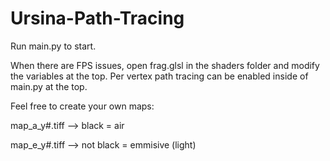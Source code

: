 # Ursina-Path-Tracing

Run main.py to start.

When there are FPS issues, open frag.glsl in the shaders folder and modify the variables at the top. Per vertex path tracing can be enabled inside of main.py at the top.


Feel free to create your own maps:

map_a_y#.tiff --> black = air

map_e_y#.tiff --> not black = emmisive (light)
